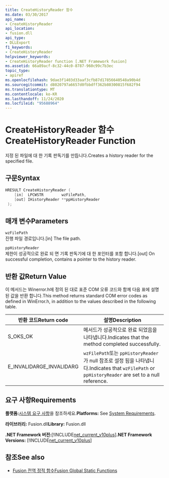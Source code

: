 ```yaml
---
title: CreateHistoryReader 함수
ms.date: 03/30/2017
api_name:
- CreateHistoryReader
api_location:
- fusion.dll
api_type:
- DLLExport
f1_keywords:
- CreateHistoryReader
helpviewer_keywords:
- CreateHistoryReader function [.NET Framework fusion]
ms.assetid: 66a89acf-8c32-44c0-8787-960c99c7b3ec
topic_type:
- apiref
ms.openlocfilehash: 9dae3f1403d33aaf3cfb87d17856640548a90b4d
ms.sourcegitcommit: d8020797a6657d0fbbdff362b80300815f682f94
ms.translationtype: MT
ms.contentlocale: ko-KR
ms.lasthandoff: 11/24/2020
ms.locfileid: "95688964"
---
```

# <a name="createhistoryreader-function"></a><span data-ttu-id="3b643-102">CreateHistoryReader 함수</span><span class="sxs-lookup"><span data-stu-id="3b643-102">CreateHistoryReader Function</span></span>

<span data-ttu-id="3b643-103">지정 된 파일에 대 한 기록 판독기를 만듭니다.</span><span class="sxs-lookup"><span data-stu-id="3b643-103">Creates a history reader for the specified file.</span></span>  
  
## <a name="syntax"></a><span data-ttu-id="3b643-104">구문</span><span class="sxs-lookup"><span data-stu-id="3b643-104">Syntax</span></span>  
  
```cpp  
HRESULT CreateHistoryReader (  
    [in]  LPCWSTR        wzFilePath,  
    [out] IHistoryReader **ppHistoryReader  
 );  
```  
  
## <a name="parameters"></a><span data-ttu-id="3b643-105">매개 변수</span><span class="sxs-lookup"><span data-stu-id="3b643-105">Parameters</span></span>  

 `wzFilePath`  
 <span data-ttu-id="3b643-106">진행 파일 경로입니다.</span><span class="sxs-lookup"><span data-stu-id="3b643-106">[in] The file path.</span></span>  
  
 `ppHistoryReader`  
 <span data-ttu-id="3b643-107">제한이 성공적으로 완료 되 면 기록 판독기에 대 한 포인터를 포함 합니다.</span><span class="sxs-lookup"><span data-stu-id="3b643-107">[out] On successful completion, contains a pointer to the history reader.</span></span>  
  
## <a name="return-value"></a><span data-ttu-id="3b643-108">반환 값</span><span class="sxs-lookup"><span data-stu-id="3b643-108">Return Value</span></span>  

 <span data-ttu-id="3b643-109">이 메서드는 Winerror.h에 정의 된 대로 표준 COM 오류 코드와 함께 다음 표에 설명 된 값을 반환 합니다.</span><span class="sxs-lookup"><span data-stu-id="3b643-109">This method returns standard COM error codes as defined in WinError.h, in addition to the values described in the following table.</span></span>  
  
|<span data-ttu-id="3b643-110">반환 코드</span><span class="sxs-lookup"><span data-stu-id="3b643-110">Return code</span></span>|<span data-ttu-id="3b643-111">설명</span><span class="sxs-lookup"><span data-stu-id="3b643-111">Description</span></span>|  
|-----------------|-----------------|  
|<span data-ttu-id="3b643-112">S_OK</span><span class="sxs-lookup"><span data-stu-id="3b643-112">S_OK</span></span>|<span data-ttu-id="3b643-113">메서드가 성공적으로 완료 되었음을 나타냅니다.</span><span class="sxs-lookup"><span data-stu-id="3b643-113">Indicates that the method completed successfully.</span></span>|  
|<span data-ttu-id="3b643-114">E_INVALIDARG</span><span class="sxs-lookup"><span data-stu-id="3b643-114">E_INVALIDARG</span></span>|<span data-ttu-id="3b643-115">`wzFilePath`또는 `ppHistoryReader` 가 null 참조로 설정 됨을 나타냅니다.</span><span class="sxs-lookup"><span data-stu-id="3b643-115">Indicates that `wzFilePath` or `ppHistoryReader` are set to a null reference.</span></span>|  
  
## <a name="requirements"></a><span data-ttu-id="3b643-116">요구 사항</span><span class="sxs-lookup"><span data-stu-id="3b643-116">Requirements</span></span>  

 <span data-ttu-id="3b643-117">**플랫폼:**[시스템 요구 사항](../../get-started/system-requirements.md)을 참조하세요.</span><span class="sxs-lookup"><span data-stu-id="3b643-117">**Platforms:** See [System Requirements](../../get-started/system-requirements.md).</span></span>  
  
 <span data-ttu-id="3b643-118">**라이브러리:** Fusion.dll</span><span class="sxs-lookup"><span data-stu-id="3b643-118">**Library:** Fusion.dll</span></span>  
  
 <span data-ttu-id="3b643-119">**.NET Framework 버전:**[!INCLUDE[net_current_v10plus](../../../../includes/net-current-v10plus-md.md)]</span><span class="sxs-lookup"><span data-stu-id="3b643-119">**.NET Framework Versions:** [!INCLUDE[net_current_v10plus](../../../../includes/net-current-v10plus-md.md)]</span></span>  
  
## <a name="see-also"></a><span data-ttu-id="3b643-120">참조</span><span class="sxs-lookup"><span data-stu-id="3b643-120">See also</span></span>

- [<span data-ttu-id="3b643-121">Fusion 전역 정적 함수</span><span class="sxs-lookup"><span data-stu-id="3b643-121">Fusion Global Static Functions</span></span>](fusion-global-static-functions.md)
